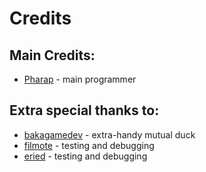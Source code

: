 # Credits

## Main Credits:

- [Pharap](https://github.com/Pharap) - main programmer

## Extra special thanks to:

- [bakagamedev](https://github.com/bakagamedev) - extra-handy mutual duck
- [filmote](https://github.com/filmote) - testing and debugging
- [eried](https://github.com/eried) - testing and debugging
